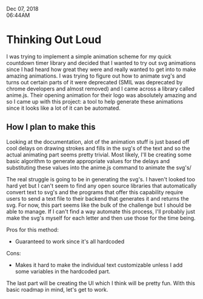 Dec 07, 2018<br>
06:44AM

# Thinking Out Loud

I was trying to implement a simple animation scheme for my quick countdown timer library and decided that I wanted to try out svg animations since I had heard how great they were and really wanted to get into to make amazing animations. I was trying to figure out how to animate svg's and turns out certain parts of it were deprecated (SMIL was deprecated by chrome developers and almost removed) and I came across a library called anime.js. Their opening animation for their logo was absolutely amazing and so I came up with this project: a tool to help generate these animations since it looks like a lot of it can be automated.

## How I plan to make this

Looking at the documentation, alot of the animation stuff is just based off cool delays on drawing strokes and fills in the svg's of the text and so the actual animating part seems pretty trivial. Most likely, I'll be creating some basic algorithm to generate appropriate values for the delays and substituting these values into the anime.js command to animate the svg's/

The real struggle is going to be in generating the svg's. I haven't looked too hard yet but I can't seem to find any open source libraries that automatically convert text to svg's and the programs that offer this capability require users to send a text file to their backend that generates it and returns the svg. For now, this part seems like the bulk of the challenge but I should be able to manage. If I can't find a way automate this process, I'll probably just make the svg's myself for each letter and then use those for the time being.

Pros for this method: 
 - Guaranteed to work since it's all hardcoded

Cons:
 - Makes it hard to make the individual text customizable unless I add some variables in the hardcoded part.

The last part will be creating the UI which I think will be pretty fun. With this basic roadmap in mind, let's get to work.